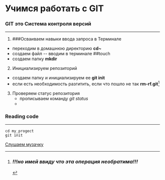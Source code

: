 #   Учимся работать с  GIT 

### GIT это Система контроля версий
----

1. ###Осваиваем навыки ввода запроса в Терминале
 -  переходим в домашнюю директорию **cd~**
 -  создаем файл -- вводим в терминале
    ##touch
 -  создаем папку **mkdir**
2. Инициализируем репозиторий
  - создаем папку и инициализируем ее **git init**
  - если есть необходимость разгитить, если что пошло не так **rm-rf.git**[^1]
    [^1]:### *!!!но имей ввиду что эта операция необратима!!!*


3. Проверяем статус репозитория
   - прописываем команду *git status*
   - 

### Reading code
----

``` mkdir my_project
cd my_progect
git init
```




[Слушаем музачку](https://www.radiorecord.ru "RadioRecord")

